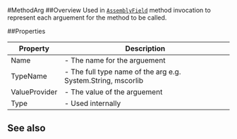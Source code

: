 #MethodArg
##Overview
Used in [`AssemblyField`](AssemblyField.html) method invocation to represent each arguement for the method to be called.


##Properties
<table class="table table-condensed table-bordered">
    <thead>
<tr>
<th>Property</th>
<th>Description</th>
</tr>
</thead>
<tbody>
<tr><td>Name</td><td> - The name for the arguement</td></tr>
<tr><td>TypeName</td><td> - The full type name of the arg e.g. System.String, mscorlib</td></tr>
<tr><td>ValueProvider</td><td> - The value of the arguement </td></tr>
<tr><td>Type</td><td> - Used internally</td></tr>
</tbody></table>



## See also

